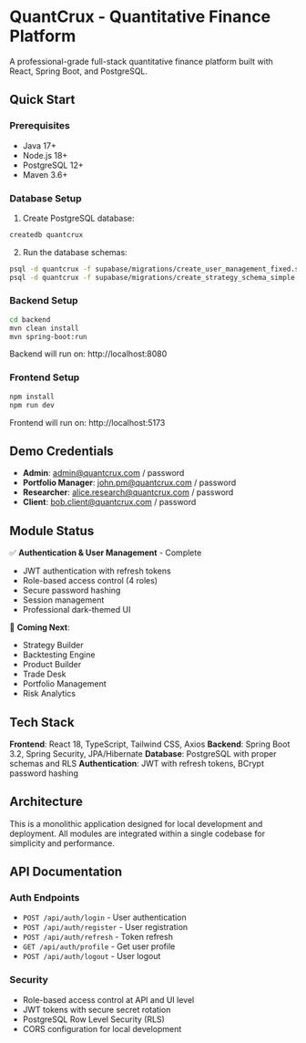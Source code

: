 # QuantCrux - Quantitative Finance Platform

A professional-grade full-stack quantitative finance platform built with React, Spring Boot, and PostgreSQL.

## Quick Start

### Prerequisites
- Java 17+
- Node.js 18+
- PostgreSQL 12+
- Maven 3.6+

### Database Setup
1. Create PostgreSQL database:
```bash
createdb quantcrux
```

2. Run the database schemas:
```bash
psql -d quantcrux -f supabase/migrations/create_user_management_fixed.sql
psql -d quantcrux -f supabase/migrations/create_strategy_schema_simple.sql
```

### Backend Setup
```bash
cd backend
mvn clean install
mvn spring-boot:run
```

Backend will run on: http://localhost:8080

### Frontend Setup
```bash
npm install
npm run dev
```

Frontend will run on: http://localhost:5173

## Demo Credentials

- **Admin**: admin@quantcrux.com / password
- **Portfolio Manager**: john.pm@quantcrux.com / password  
- **Researcher**: alice.research@quantcrux.com / password
- **Client**: bob.client@quantcrux.com / password

## Module Status

✅ **Authentication & User Management** - Complete
- JWT authentication with refresh tokens
- Role-based access control (4 roles)
- Secure password hashing
- Session management
- Professional dark-themed UI

🔄 **Coming Next**:
- Strategy Builder
- Backtesting Engine
- Product Builder
- Trade Desk
- Portfolio Management
- Risk Analytics

## Tech Stack

**Frontend**: React 18, TypeScript, Tailwind CSS, Axios
**Backend**: Spring Boot 3.2, Spring Security, JPA/Hibernate
**Database**: PostgreSQL with proper schemas and RLS
**Authentication**: JWT with refresh tokens, BCrypt password hashing

## Architecture

This is a monolithic application designed for local development and deployment. All modules are integrated within a single codebase for simplicity and performance.

## API Documentation

### Auth Endpoints
- `POST /api/auth/login` - User authentication
- `POST /api/auth/register` - User registration  
- `POST /api/auth/refresh` - Token refresh
- `GET /api/auth/profile` - Get user profile
- `POST /api/auth/logout` - User logout

### Security
- Role-based access control at API and UI level
- JWT tokens with secure secret rotation
- PostgreSQL Row Level Security (RLS)
- CORS configuration for local development